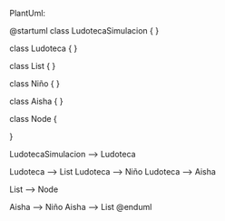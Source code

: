 PlantUml:

@startuml
class LudotecaSimulacion {
}

class Ludoteca {
}

class List<T> {
}

class Niño {
}

class Aisha {
}

class Node<T> {

}

LudotecaSimulacion --> Ludoteca


Ludoteca --> List
Ludoteca --> Niño
Ludoteca --> Aisha

List --> Node



Aisha --> Niño
Aisha --> List
@enduml

